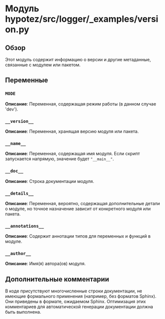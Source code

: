 # Модуль hypotez/src/logger/_examples/version.py

## Обзор

Этот модуль содержит информацию о версии и другие метаданные, связанные с модулем или пакетом.

## Переменные

### `MODE`

**Описание**: Переменная, содержащая режим работы (в данном случае 'dev').

### `__version__`

**Описание**: Переменная, хранящая версию модуля или пакета.

### `__name__`

**Описание**: Переменная, содержащая имя модуля. Если скрипт запускается напрямую, значение будет `"__main__"`.

### `__doc__`

**Описание**: Строка документации модуля.

### `__details__`

**Описание**: Переменная, вероятно, содержащая дополнительные детали о модуле, но точное назначение зависит от конкретного модуля или пакета.

### `__annotations__`

**Описание**: Содержит аннотации типов для переменных и функций в модуле.

### `__author__`

**Описание**: Имя(я) автора(ов) модуля.

## Дополнительные комментарии

В коде присутствуют многочисленные строки документации, не имеющие формального применения (например, без форматов Sphinx).  Они приведены в формате, ожидаемом Sphinx.  Оптимизация этих комментариев для автоматической генерации документации должна быть выполнена.


```
